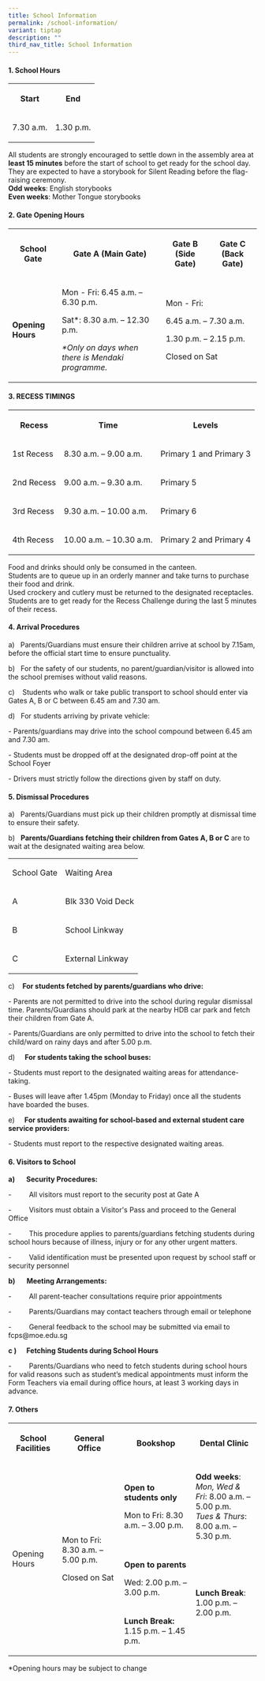 ```yaml
---
title: School Information
permalink: /school-information/
variant: tiptap
description: ""
third_nav_title: School Information
---
```

<h4>1. School Hours</h4>
<table style="minWidth: 50px">
<colgroup>
<col>
<col>
</colgroup>
<tbody>
<tr>
<th rowspan="1" colspan="1">
<p>Start</p>
</th>
<th rowspan="1" colspan="1">
<p>End</p>
</th>
</tr>
<tr>
<td rowspan="1" colspan="1">
<p>7.30 a.m.</p>
</td>
<td rowspan="1" colspan="1">
<p>1.30 p.m.</p>
</td>
</tr>
</tbody>
</table>
<p>All students are strongly encouraged to settle down in the assembly area
at <strong>least 15 minutes</strong> before the start of school to get ready
for the school day. They are expected to have a storybook for Silent Reading
before the flag-raising ceremony.
<br><strong>Odd weeks</strong>: English storybooks
<br><strong>Even weeks</strong>: Mother Tongue storybooks</p>
<h4>2. Gate Opening Hours</h4>
<table style="minWidth: 100px">
<colgroup>
<col>
<col>
<col>
<col>
</colgroup>
<tbody>
<tr>
<th rowspan="1" colspan="1">
<p>School Gate</p>
</th>
<th rowspan="1" colspan="1">
<p>Gate A (Main Gate)</p>
</th>
<th rowspan="1" colspan="1">
<p>Gate B (Side Gate)</p>
</th>
<th rowspan="1" colspan="1">
<p>Gate C (Back Gate)</p>
</th>
</tr>
<tr>
<td rowspan="2" colspan="1">
<p><strong>Opening Hours</strong>
</p>
</td>
<td rowspan="2" colspan="1">
<p>Mon - Fri: 6.45 a.m. – 6.30 p.m.</p>
<p></p>
<p>Sat*: 8.30 a.m. – 12.30 p.m.</p>
<p></p>
<p><em>*Only on days when there is Mendaki programme.</em>
</p>
</td>
<td rowspan="2" colspan="2">
<p>Mon - Fri:</p>
<p>6.45 a.m. – 7.30 a.m.</p>
<p>1.30 p.m. – 2.15 p.m.</p>
<p>Closed on Sat</p>
</td>
</tr>
<tr></tr>
</tbody>
</table>
<h4>3. RECESS TIMINGS</h4>
<table style="minWidth: 75px">
<colgroup>
<col>
<col>
<col>
</colgroup>
<tbody>
<tr>
<th rowspan="1" colspan="1">
<p>Recess</p>
</th>
<th rowspan="1" colspan="1">
<p>Time</p>
</th>
<th rowspan="1" colspan="1">
<p>Levels</p>
</th>
</tr>
<tr>
<td rowspan="1" colspan="1">
<p>1st Recess</p>
</td>
<td rowspan="1" colspan="1">
<p>8.30 a.m. – 9.00 a.m.</p>
</td>
<td rowspan="1" colspan="1">
<p>Primary 1 and Primary 3</p>
</td>
</tr>
<tr>
<td rowspan="1" colspan="1">
<p>2nd Recess</p>
</td>
<td rowspan="1" colspan="1">
<p>9.00 a.m. – 9.30 a.m.</p>
</td>
<td rowspan="1" colspan="1">
<p>Primary 5</p>
</td>
</tr>
<tr>
<td rowspan="1" colspan="1">
<p>3rd Recess</p>
</td>
<td rowspan="1" colspan="1">
<p>9.30 a.m. – 10.00 a.m.</p>
</td>
<td rowspan="1" colspan="1">
<p>Primary 6</p>
</td>
</tr>
<tr>
<td rowspan="1" colspan="1">
<p>4th Recess</p>
</td>
<td rowspan="1" colspan="1">
<p>10.00 a.m. – 10.30 a.m.</p>
</td>
<td rowspan="1" colspan="1">
<p>Primary 2 and Primary 4</p>
</td>
</tr>
</tbody>
</table>
<p>Food and drinks should only be consumed in the canteen.
<br>Students are to queue up in an orderly manner and take turns to purchase
their food and drink.
<br>Used crockery and cutlery must be returned to the designated receptacles.
<br>Students are to get ready for the Recess Challenge during the last 5 minutes
of their recess.</p>
<h4>4. Arrival Procedures</h4>
<p>a)&nbsp;&nbsp; Parents/Guardians must ensure their children arrive at
school by 7.15am, before the official start time to ensure punctuality.</p>
<p>b)&nbsp;&nbsp; For the safety of our students, no parent/guardian/visitor
is allowed into the school premises without valid reasons.</p>
<p>c)&nbsp;&nbsp;&nbsp; Students who walk or take public transport to school
should enter via Gates A, B or C between 6.45 am and 7.30 am.</p>
<p>d) &nbsp; For students arriving by private vehicle:</p>
<p>- Parents/guardians may drive into the school compound between 6.45 am
and 7.30 am.</p>
<p>- Students must be dropped off at the designated drop-off point at the
School Foyer</p>
<p>- Drivers must strictly follow the directions given by staff on duty.</p>
<h4>5. Dismissal Procedures</h4>
<p>a) &nbsp; Parents/Guardians must pick up their children promptly at dismissal
time to ensure their safety.</p>
<p>b) &nbsp; <strong>Parents/Guardians fetching their children from Gates A, B or C</strong> are
to wait at the designated waiting area below.&nbsp;</p>
<table style="minWidth: 50px">
<colgroup>
<col>
<col>
</colgroup>
<tbody>
<tr>
<td rowspan="1" colspan="1">
<p>School Gate</p>
</td>
<td rowspan="1" colspan="1">
<p>Waiting Area</p>
</td>
</tr>
<tr>
<td rowspan="1" colspan="1">
<p>A</p>
</td>
<td rowspan="1" colspan="1">
<p>Blk 330 Void Deck</p>
</td>
</tr>
<tr>
<td rowspan="1" colspan="1">
<p>B</p>
</td>
<td rowspan="1" colspan="1">
<p>School Linkway</p>
</td>
</tr>
<tr>
<td rowspan="1" colspan="1">
<p>C</p>
</td>
<td rowspan="1" colspan="1">
<p>External Linkway</p>
</td>
</tr>
</tbody>
</table>
<p>c) &nbsp;&nbsp; <strong>For students fetched by parents/guardians who drive:</strong>
</p>
<p>- Parents are not permitted to drive into the school during regular dismissal
time. Parents/Guardians should park at the nearby HDB car park and fetch
their children from Gate A.</p>
<p>- Parents/Guardians are only permitted to drive into the school to fetch
their child/ward on rainy days and after 5.00 p.m.</p>
<p>d) &nbsp;&nbsp;&nbsp; <strong>For students taking the school buses:</strong>
</p>
<p>- Students must report to the designated waiting areas for attendance-taking.</p>
<p>- Buses will leave after 1.45pm (Monday to Friday) once all the students
have boarded the buses.</p>
<p>e) &nbsp;&nbsp;&nbsp; <strong>For students awaiting for school-based and external student care service providers:</strong>
</p>
<p>- Students must report to the respective designated waiting areas.</p>
<h4>6. Visitors to School</h4>
<p><strong>a)&nbsp;&nbsp;&nbsp;&nbsp;&nbsp;&nbsp; Security Procedures:</strong>
</p>
<p>-&nbsp;&nbsp;&nbsp;&nbsp;&nbsp;&nbsp;&nbsp;&nbsp; All visitors must report
to the security post at Gate A</p>
<p>-&nbsp;&nbsp;&nbsp;&nbsp;&nbsp;&nbsp;&nbsp;&nbsp; Visitors must obtain
a Visitor's Pass and proceed to the General Office</p>
<p>-&nbsp;&nbsp;&nbsp;&nbsp;&nbsp;&nbsp;&nbsp;&nbsp; This procedure applies
to parents/guardians fetching students during school hours because of illness,
injury or for any other urgent matters.</p>
<p>-&nbsp;&nbsp;&nbsp;&nbsp;&nbsp;&nbsp;&nbsp;&nbsp; Valid identification
must be presented upon request by school staff or security personnel</p>
<p><strong>b) &nbsp;&nbsp;&nbsp;&nbsp;&nbsp; Meeting Arrangements:</strong>
</p>
<p>- &nbsp;&nbsp;&nbsp;&nbsp;&nbsp;&nbsp;&nbsp; All parent-teacher consultations
require prior appointments</p>
<p>-&nbsp;&nbsp;&nbsp;&nbsp;&nbsp;&nbsp;&nbsp;&nbsp; Parents/Guardians may
contact teachers through email or telephone</p>
<p>-&nbsp;&nbsp;&nbsp;&nbsp;&nbsp;&nbsp;&nbsp;&nbsp; General feedback to
the school may be submitted via email to <a rel="noopener noreferrer nofollow" target="_blank">fcps@moe.edu.sg</a>
</p>
<p><strong>c )&nbsp;&nbsp;&nbsp;&nbsp;&nbsp; Fetching Students during School Hours</strong>
</p>
<p>-&nbsp;&nbsp;&nbsp;&nbsp;&nbsp;&nbsp;&nbsp;&nbsp; Parents/Guardians who
need to fetch students during school hours for valid reasons such as student’s
medical appointments must inform the Form Teachers via email during office
hours, at least 3 working days in advance.</p>
<h4>7. Others</h4>
<table style="minWidth: 100px">
<colgroup>
<col>
<col>
<col>
<col>
</colgroup>
<tbody>
<tr>
<th rowspan="1" colspan="1">
<p>School Facilities</p>
</th>
<th rowspan="1" colspan="1">
<p>General Office</p>
</th>
<th rowspan="1" colspan="1">
<p>Bookshop</p>
</th>
<th rowspan="1" colspan="1">
<p>Dental Clinic</p>
</th>
</tr>
<tr>
<td rowspan="3" colspan="1">
<p>Opening Hours</p>
</td>
<td rowspan="3" colspan="1">
<p>Mon to Fri: 8.30 a.m. – 5.00 p.m.</p>
<p>Closed on Sat</p>
</td>
<td rowspan="1" colspan="1">
<p><strong>Open to students only</strong>
</p>
<p>Mon to Fri: 8.30 a.m. – 3.00 p.m.</p>
</td>
<td rowspan="1" colspan="1">
<p><strong>Odd weeks</strong>:
<br><em>Mon, Wed &amp; Fri</em>: 8.00 a.m. – 5.00 p.m.
<br><em>Tues &amp; Thurs</em>: 8.00 a.m. – 5.30 p.m.</p>
</td>
</tr>
<tr>
<td rowspan="1" colspan="1">
<p><strong>Open to parents</strong>
</p>
<p>Wed: 2.00 p.m. – 3.00 p.m.</p>
</td>
<td rowspan="2" colspan="1">
<p><strong>Lunch Break</strong>: 1.00 p.m. – 2.00 p.m.</p>
</td>
</tr>
<tr>
<td rowspan="1" colspan="1">
<p><strong>Lunch Break:</strong> 1.15 p.m. – 1.45 p.m.</p>
</td>
</tr>
</tbody>
</table>
<p>*Opening hours may be subject to change</p>